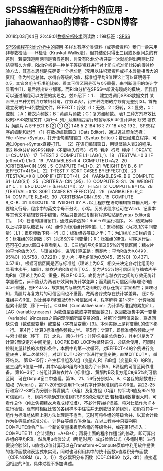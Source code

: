 
# SPSS编程在Ridit分析中的应用 - jiahaowanhao的博客 - CSDN博客


2018年03月04日 20:49:01[数据分析技术](https://me.csdn.net/jiahaowanhao)阅读数：198标签：[SPSS																](https://so.csdn.net/so/search/s.do?q=SPSS&t=blog)


[SPSS编程在Ridit分析中的应用](http://cda.pinggu.org/view/24901.html)
多样本有序分类资料（或等级资料）我们一般采用非参数检验——H检验（Kruskal-Wallis法），但其结论只得出三组或多组间总的有差别，若要知道两两间是否有差别，则没有Ridit分析只要一次就能得出两两比较结果那么方便。Ridit分析是一种关于等级资料进行对比组与标准组比较的假设检验方法，其基本思想是先确定一个标准组（常用以往积累资料或样本含量相当大的资料）作为特定总体，求得各等级的R值，标准组平均R值理论上可以证明等于0.5，其它各组与标准组比较，看其可信区间是否与0.5重叠，来判断组间的统计学显著性[1]，最后得出专业解释。而Ridit分析在SPSS中却没有现成的模块，但我们可以通过编程可以方便的实现之，兹介绍下：
1．  建立或调用SPSS数据文件
某医生用三种方剂治疗某妇科病，疗效如表1，问三种方剂的疗效有无差别[2]。首先建立表1的1~4列数据文件，EFFECT：疗效（1：无效，2：好转，3：显效，4：控制）；A：糖衣片频数；B：黄酮片频数；C：复方组频数。
表1 三种方剂疗效比较的SPSS数据文件（第1~4  列）及编辑后运行的各等级Ridit值计算表
疗效 糖衣片 黄酮片
A EFFECT B
② ① ③
1 48 5
2 184 16
3 77 18
4 52 19
2．SPSS程序的编制和运行
（1）在数据编辑窗口（Data Editor），通过通过菜单选择：File→New→Syntax，打开语句编辑窗口（Syntax Editor）；若已经建立程序，可通过Open→Syntax直接打开。
（2）在语句编辑窗口，用键盘输入表2的程序。
表2 Ridit分析的SPSS程序（不要输入行号）
行号  程序  行号  程序
1  CREATE L=CSUM(A).  17  T-TEST
2  COMPUTE L1=LAG(L,1).  18   /TESTVAL=0
3  IF (effect=1) L1=0.  19   /VARIABLES=R
4  COMPUTE D=A/2.  20   /CRITERIA=CIN (.95) .
5  COMPUTE T=L1+D.  21  WEIGHT BY B .
6  IF (EFFECT=4) S=L.  22  T-TEST
7  SORT CASES BY EFFECT(D).  23   /TESTVAL=0
8  LOOP IF (EFFECT<4).  24   /VARIABLES=R_B
9  COMPUTE S1=LAG(S,1).  25   /CRITERIA=CIN (.95) .
10  COMPUTE S=S1.  26  WEIGHT BY C .
11  END LOOP IF (EFFECT=1).  27  T-TEST
12  COMPUTE R=T/S.  28   /TESTVAL=0
13  SORT CASES BY EFFECT(A).  29   /VARIABLES=R_C
14  COMPUTE R_B=R.  30   /CRITERIA=CIN (.95) .
15  COMPUTE R_C=R.  31  EXECUTE.
16  WEIGHT BY A .
以上程序在语句编辑窗口输入时，不要输入行号，程序中的英文字母不分大、小写。另外该程序也可在Word、记事本等其他文本编辑软件中编辑，然后只要通过复制将程序粘贴到Syntax Editor窗口。
（3）在语句编辑窗口，通过菜单选择：Run→All运行程序。
3．结果解释
以上程序是以糖衣片（A）组作为标准组计算R值，L：累积频数（为求L1的中间变量）；L1：累积频数下移一行；D：标准组各等级之半；T：为L1栏加上D栏的值；S：标准组的总例数；S1（为求S的中间变量）；R：标准组的R值。程序运行后，还可在Output窗口中查看到A、B、C三组的平均R值及95%的可信区间：糖衣片的平均R值为0.5，与理论相符，说明计算正确；黄酮片：平均R值为0.6493，95%CI（0.5758，0.7228）；复方片：平均R值为0.5045，95%CI（0.4371，0.5718）。根据可信区间是否与标准组（理论上为0.5）相交来决定各对比组间的显著性水平，如图1，糖衣片的R值对应于0.5，复方片95%的可信区间与糖衣片平均R值（理论上为0.5）重叠，所以P>0.05，故复方片与糖衣片之间的疗效无统计学显著性，尚不能认为两者疗效间有统计学差异；而黄酮片可信区间与理论R值0.5不重叠，则P<0.05，故黄酮片与糖衣片之间的疗效存在统计学显著性；同理可知，黄酮片与复方片的可信区间也不重叠，故两者疗效存在统计学差异。
图2 标准组平均R值、对比组平均R值及95%可信区间
4．程序解释
第1~3行：计算标准组累计频数（移下一行）。CSUM（Cumulative sum）为计算标准组的累加和L，LAG（variable,ncases）为数值型函数或字符型函数[2]，返回数据集中某一变量（variable）的ncases之前的观测值所属变量的值，对第1个观察值来说，将返回缺失值（数值型变量）或空格（字符型变量）[3]。本例实际上是将变量L的值下移一行。
第4行：计算D标准组各频数之半。
第5行：计算T，即标准组各频数之半与累计频数（移下一行）之和。
第6~11行：计算标准组总例数S，其中S1是为了计算S而设定的中间变量，LOOP和END LOOP为循环语句，必结合使用，可同时控制变量转换的次数和条件，本例中的第一次循环，对EFFECT<4的个例进行变量转换；第二次循环时，对EFFECT<3的个体进行变量变换，直至EFFECT=1，循环结束。
第12~15行：产生标准组及A组（变量A_R）和B组（变量B_R）的R值，这三组的R值是一样，其中A组与B组的R值是为了计算A、B两组的可信区间作准备。
第16~31行：分组计算糖衣片A（标准组）、黄酮片B及复方组C的95%的可信区间，可在Output窗口中查看。第16、21、26行分别对A、B、C各组的频数进行加权（Weight），第17~20行是调用T-Test程序计算标准组的平均R值。第22~25行和第27~30行为分别计算黄酮片（B组）及复方组（C组）的平均R值及95%的可信区间。
5．组内不能确定标准组时SPSS的处理方法
若标准组数量很大时，可看作总体（如上例把糖衣片看成标准组），不必计算抽样误差，将对比组作为样本进行检验。但有时相互比较的各组样本中往往并无例数很多的组别，如仍将其中一组作为标准组依照上例方法处理是不适当，这时可将各组的等级合并，以其合计数作为各等级的标准分布，计算各等级的Ridit值。在以上程序中只要利用COMPUTE命令产生一个新的变量来表示各组的等级合并，如在第1行插入：COMPUTE Tf（合计频数）=A+B+C；再将上面的程序作适当的修改，即可算出各组的平均R值。然后用u检验公式（两组时用）或χ2检验公式（多组时用）进行假设检验[2]，u值或χ2值计算可以在Transform→Compute菜单中利用软件提供的各种函数和表达式来实现，同时也可利用其中的统计函数u值累积分布函数（CDF.NORM（u，0，1））或χ2累积分布函数（CDF.CHISQ（χ2，df））直接返回相应的P值，具体过程不多加详述。

